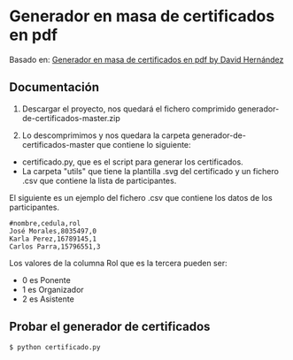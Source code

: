 ﻿# Generador en masa de certificados en pdf

Basado en: [Generador en masa de certificados en pdf by David Hernández](https://github.com/davidhdz/generador-de-certificados)

## Documentación

1) Descargar el proyecto, nos quedará el fichero comprimido generador-de-certificados-master.zip

2) Lo descomprimimos y nos quedara la carpeta generador-de-certificados-master que contiene lo siguiente:

- certificado.py, que es el script para generar los certificados.
- La carpeta "utils" que tiene la plantilla .svg del certificado y un fichero .csv que contiene la lista de participantes.

El siguiente es un ejemplo del fichero .csv que contiene los datos de los participantes.
```
#nombre,cedula,rol
José Morales,8035497,0
Karla Perez,16789145,1
Carlos Parra,15796551,3
```
Los valores de la columna Rol que es la tercera pueden ser:

* 0 es Ponente
* 1 es Organizador
* 2 es Asistente

## Probar el generador de certificados
```
$ python certificado.py
```
